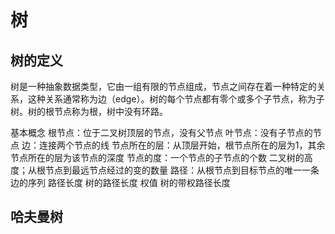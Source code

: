 <!--
 * @Author: 崩布猪
 * @Date: 2024-05-30 15:26:33
 * @LastEditors: 崩布猪
 * @LastEditTime: 2024-06-06 16:24:27
 * @FilePath: \CS\数据结构\7_树.md
 * @Description: 
 * 
-->
# 树

## 树的定义

树是一种抽象数据类型，它由一组有限的节点组成，节点之间存在着一种特定的关系，这种关系通常称为边（edge）。树的每个节点都有零个或多个子节点，称为子树。树的根节点称为根，树中没有环路。

基本概念
根节点：位于二叉树顶层的节点，没有父节点
叶节点：没有子节点的节点
边：连接两个节点的线
节点所在的层：从顶层开始，根节点所在的层为1，其余节点所在的层为该节点的深度
节点的度：一个节点的子节点的个数
二叉树的高度；从根节点到最远节点经过的变的数量
路径：从根节点到目标节点的唯一一条边的序列
路径长度
树的路径长度
权值
树的带权路径长度

## 哈夫曼树
